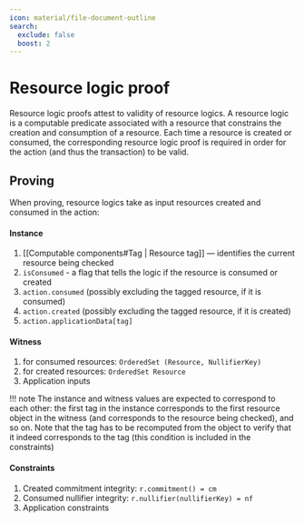 ```yaml
---
icon: material/file-document-outline
search:
  exclude: false
  boost: 2
---
```


# Resource logic proof

Resource logic proofs attest to validity of resource logics. A resource logic is a computable predicate associated with a resource that constrains the creation and consumption of a resource. Each time a resource is created or consumed, the corresponding resource logic proof is required in order for the action (and thus the transaction) to be valid. 

## Proving

When proving, resource logics take as input resources created and consumed in the action:

#### Instance

1. [[Computable components#Tag | Resource tag]] — identifies the current resource being checked
2. `isConsumed` - a flag that tells the logic if the resource is consumed or created
3. `action.consumed` (possibly excluding the tagged resource, if it is consumed)
4. `action.created` (possibly excluding the tagged resource, if it is created)
5. `action.applicationData[tag]`

#### Witness

1. for consumed resources: `OrderedSet (Resource, NullifierKey)`
2. for created resources: `OrderedSet Resource`
3. Application inputs

!!! note
    The instance and witness values are expected to correspond to each other: the first tag in the instance corresponds to the first resource object in the witness (and corresponds to the resource being checked), and so on. Note that the tag has to be recomputed from the object to verify that it indeed corresponds to the tag (this condition is included in the constraints)

#### Constraints

1. Created commitment integrity: `r.commitment() = cm`
2. Consumed nullifier integrity: `r.nullifier(nullifierKey) = nf`
3. Application constraints